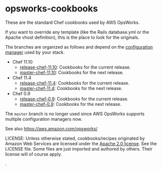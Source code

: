 opsworks-cookbooks
==================

These are the standard Chef cookbooks used by AWS OpsWorks.

If you want to override any template (like the Rails database.yml or the Apache vhost definition),
this is the place to look for the originals.

The branches are organized as follows and depend on the
[configuration manager](http://docs.aws.amazon.com/opsworks/latest/APIReference/API_CreateStack.html)
used by your stack.

- Chef 11.10
  - [release-chef-11.10](https://github.com/aws/opsworks-cookbooks/tree/release-chef-11.10): Cookbooks for the current release.
  - [master-chef-11.10](https://github.com/aws/opsworks-cookbooks/tree/master-chef-11.10): Cookbooks for the next release.
- Chef 11.4
  - [release-chef-11.4](https://github.com/aws/opsworks-cookbooks/tree/release-chef-11.4): Cookbooks for the current release.
  - [master-chef-11.4](https://github.com/aws/opsworks-cookbooks/tree/master-chef-11.4): Cookbooks for the next release.
- Chef 0.9
  - [release-chef-0.9](https://github.com/aws/opsworks-cookbooks/tree/release-chef-0.9): Cookbooks for the current release.
  - [master-chef-0.9](https://github.com/aws/opsworks-cookbooks/tree/master-chef-0.9): Cookbooks for the next release.

The `master` branch is no longer used since AWS OpsWorks supports
multiple configuration managers now.

See also <https://aws.amazon.com/opsworks/>

LICENSE: Unless otherwise stated, cookbooks/recipes originated by Amazon Web Services are licensed
under the [Apache 2.0 license](http://aws.amazon.com/apache2.0/). See the LICENSE file. Some files
are just imported and authored by others. Their license will of course apply.

.

